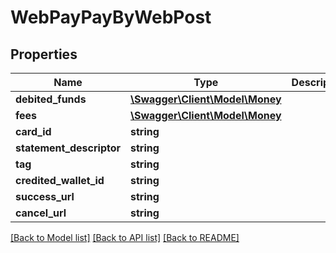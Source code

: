 # WebPayPayByWebPost

## Properties
Name | Type | Description | Notes
------------ | ------------- | ------------- | -------------
**debited_funds** | [**\Swagger\Client\Model\Money**](Money.md) |  | 
**fees** | [**\Swagger\Client\Model\Money**](Money.md) |  | 
**card_id** | **string** |  | [optional] 
**statement_descriptor** | **string** |  | 
**tag** | **string** |  | [optional] 
**credited_wallet_id** | **string** |  | 
**success_url** | **string** |  | [optional] 
**cancel_url** | **string** |  | [optional] 

[[Back to Model list]](../README.md#documentation-for-models) [[Back to API list]](../README.md#documentation-for-api-endpoints) [[Back to README]](../README.md)


